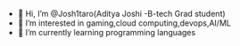 - 👋 Hi, I’m @Josh1taro(Aditya Joshi -B-tech Grad student)
- 👀 I’m interested in gaming,cloud computing,devops,AI/ML
- 🌱 I’m currently learning programming languages




